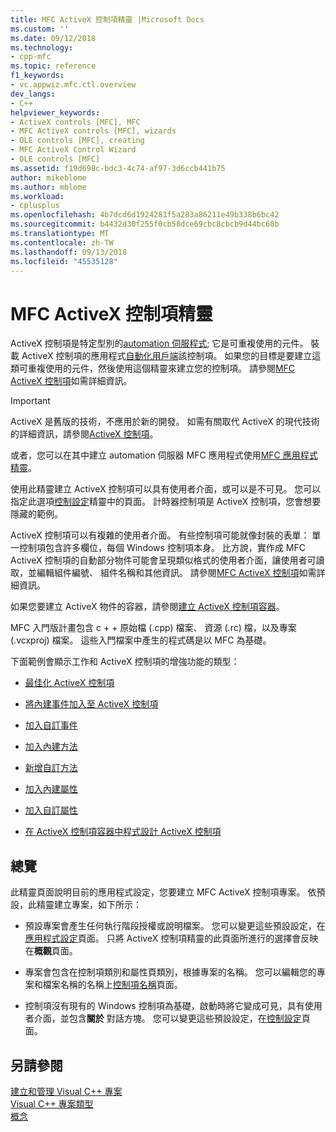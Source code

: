 ```yaml
---
title: MFC ActiveX 控制項精靈 |Microsoft Docs
ms.custom: ''
ms.date: 09/12/2018
ms.technology:
- cpp-mfc
ms.topic: reference
f1_keywords:
- vc.appwiz.mfc.ctl.overview
dev_langs:
- C++
helpviewer_keywords:
- ActiveX controls [MFC], MFC
- MFC ActiveX controls [MFC], wizards
- OLE controls [MFC], creating
- MFC ActiveX Control Wizard
- OLE controls [MFC]
ms.assetid: f19d698c-bdc3-4c74-af97-3d6ccb441b75
author: mikeblome
ms.author: mblome
ms.workload:
- cplusplus
ms.openlocfilehash: 4b7dcd6d1924281f5a283a86211e49b338b6bc42
ms.sourcegitcommit: b4432d30f255f0cb58dce69cbc8cbcb9d44bc68b
ms.translationtype: MT
ms.contentlocale: zh-TW
ms.lasthandoff: 09/13/2018
ms.locfileid: "45535128"
---
```

# <a name="mfc-activex-control-wizard"></a>MFC ActiveX 控制項精靈
ActiveX 控制項是特定型別的[automation 伺服程式](../../mfc/automation-servers.md); 它是可重複使用的元件。 裝載 ActiveX 控制項的應用程式[自動化用戶端](../../mfc/automation-clients.md)該控制項。 如果您的目標是要建立這類可重複使用的元件，然後使用這個精靈來建立您的控制項。 請參閱[MFC ActiveX 控制項](../../mfc/mfc-activex-controls.md)如需詳細資訊。

>[!IMPORTANT]
> ActiveX 是舊版的技術，不應用於新的開發。 如需有關取代 ActiveX 的現代技術的詳細資訊，請參閱[ActiveX 控制項](../activex-controls.md)。  
  
 或者，您可以在其中建立 automation 伺服器 MFC 應用程式使用[MFC 應用程式精靈](../../mfc/reference/mfc-application-wizard.md)。  
  
 使用此精靈建立 ActiveX 控制項可以具有使用者介面，或可以是不可見。 您可以指定此選項[控制設定](../../mfc/reference/control-settings-mfc-activex-control-wizard.md)精靈中的頁面。 計時器控制項是 ActiveX 控制項，您會想要隱藏的範例。  
  
 ActiveX 控制項可以有複雜的使用者介面。 有些控制項可能就像封裝的表單： 單一控制項包含許多欄位，每個 Windows 控制項本身。 比方說，實作成 MFC ActiveX 控制項的自動部分物件可能會呈現類似格式的使用者介面，讓使用者可讀取，並編輯組件編號、 組件名稱和其他資訊。 請參閱[MFC ActiveX 控制項](../../mfc/mfc-activex-controls.md)如需詳細資訊。  
  
 如果您要建立 ActiveX 物件的容器，請參閱[建立 ActiveX 控制項容器](../../mfc/reference/creating-an-mfc-activex-control-container.md)。  
  
 MFC 入門版計畫包含 c + + 原始檔 (.cpp) 檔案、 資源 (.rc) 檔，以及專案 (.vcxproj) 檔案。 這些入門檔案中產生的程式碼是以 MFC 為基礎。  
  
 下面範例會顯示工作和 ActiveX 控制項的增強功能的類型：  
  
-   [最佳化 ActiveX 控制項](../../mfc/mfc-activex-controls-optimization.md)  
  
-   [將內建事件加入至 ActiveX 控制項](../../mfc/mfc-activex-controls-adding-stock-events-to-an-activex-control.md)  
  
-   [加入自訂事件](../../mfc/mfc-activex-controls-adding-custom-events.md)  
  
-   [加入內建方法](../../mfc/mfc-activex-controls-adding-stock-methods.md)  
  
-   [新增自訂方法](../../mfc/mfc-activex-controls-adding-custom-methods.md)  
  
-   [加入內建屬性](../../mfc/mfc-activex-controls-adding-stock-properties.md)  
  
-   [加入自訂屬性](../../mfc/mfc-activex-controls-adding-custom-properties.md)  
  
-   [在 ActiveX 控制項容器中程式設計 ActiveX 控制項](../../mfc/programming-activex-controls-in-a-activex-control-container.md)  
  
## <a name="overview"></a>總覽  
 此精靈頁面說明目前的應用程式設定，您要建立 MFC ActiveX 控制項專案。 依預設，此精靈建立專案，如下所示：  
  
-   預設專案會產生任何執行階段授權或說明檔案。 您可以變更這些預設設定，在[應用程式設定](../../mfc/reference/application-settings-mfc-activex-control-wizard.md)頁面。 只將 ActiveX 控制項精靈的此頁面所進行的選擇會反映在**概觀**頁面。  
  
-   專案會包含在控制項類別和屬性頁類別，根據專案的名稱。 您可以編輯您的專案和檔案名稱的名稱上[控制項名稱](../../mfc/reference/control-names-mfc-activex-control-wizard.md)頁面。  
  
-   控制項沒有現有的 Windows 控制項為基礎，啟動時將它變成可見，具有使用者介面，並包含**關於** 對話方塊。 您可以變更這些預設設定，在[控制設定](../../mfc/reference/control-settings-mfc-activex-control-wizard.md)頁面。  
  
## <a name="see-also"></a>另請參閱  
 [建立和管理 Visual C++ 專案](../../ide/creating-and-managing-visual-cpp-projects.md)   
 [Visual C++ 專案類型](../../ide/visual-cpp-project-types.md)   
 [概念](../../atl/active-template-library-atl-concepts.md)


